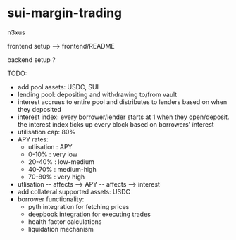 # sui-margin-trading
n3xus

frontend setup --> frontend/README

backend setup ?

TODO:
- add pool assets: USDC, SUI
- lending pool: depositing and withdrawing to/from vault
- interest accrues to entire pool and distributes to lenders based on when they deposited
- interest index: every borrower/lender starts at 1 when they open/deposit. the interest index ticks up every block based on borrowers' interest
- utilisation cap: 80% 
- APY rates: 
    - utlisation : APY
    - 0-10% : very low
    - 20-40% : low-medium
    - 40-70% : medium-high
    - 70-80% : very high
- utlisation -- affects --> APY -- affects --> interest
- add collateral supported assets: USDC
- borrower functionality:
    - pyth integration for fetching prices
    - deepbook integration for executing trades
    - health factor calculations
    - liquidation mechanism